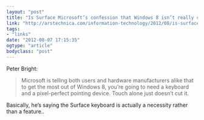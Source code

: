 ```yaml
---
layout: "post"
title: "Is Surface Microsoft’s confession that Windows 8 isn’t really cut out for tablets?"
link: "http://arstechnica.com/information-technology/2012/08/is-surface-microsofts-confession-that-windows-8-isnt-really-cut-out-for-tablets/"
tags: 
- "links"
date: "2012-08-07 17:15:35"
ogtype: "article"
bodyclass: "post"
---
```


Peter Bright:

> Microsoft is telling both users and hardware manufacturers alike that to get the most out of Windows 8, you’re going to need a keyboard and a pixel-perfect pointing device. Touch alone just doesn’t cut it.

Basically, he’s saying the Surface keyboard is actually a necessity rather than a feature..